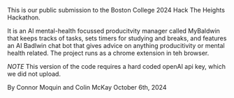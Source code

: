 This is our public submission to the Boston College 2024 Hack The Heights Hackathon.

It is an AI mental-health focussed producitvity manager called MyBaldwin that keeps tracks of tasks,
sets timers for studying and breaks, and features an AI Badlwin chat bot that gives advice on anything
producitivity or mental health related. The project runs as a chrome extension in teh browser.

*NOTE* This version of the code requires a hard coded openAI api key, which we did not upload.

By Connor Moquin and Colin McKay
October 6th, 2024
